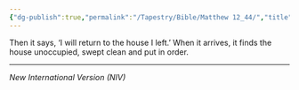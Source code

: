 ```yaml
---
{"dg-publish":true,"permalink":"/Tapestry/Bible/Matthew 12_44/","title":"Matthew 12:44","hide":true,"tags":["bible","bible-verse"],"dgHomeLink":true,"dgShowLocalGraph":true,"dgEnableSearch":true}
---
```


Then it says, ‘I will return to the house I left.’ When it arrives, it finds the house unoccupied, swept clean and put in order.

---
*New International Version (NIV)*